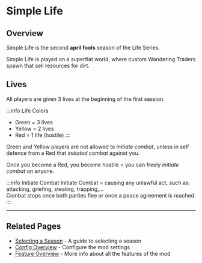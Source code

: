 # Simple Life

## Overview

Simple Life is the second **april fools** season of the Life Series.

Simple Life is played on a superflat world, where custom Wandering Traders spawn that sell resources for dirt.

## Lives
All players are given 3 lives at the beginning of the first session.

:::info Life Colors
- Green = 3 lives
- Yellow = 2 lives
- Red = 1 life (hostile)
  :::

Green and Yellow players are not allowed to *initiate combat*, unless in self defence from a Red that *initiated combat* against you.

Once you become a Red, you become hostile = you can freely *initiate combat* on anyone.

:::info Initiate Combat
Initiate Combat = causing any unlawful act, such as: attacking, griefing, stealing, trapping,...<br>
Combat stops once both parties flee or once a peace agreement is reached.
:::

---

## Related Pages

- [Selecting a Season](/guide/selecting-season) - A guide to selecting a season
- [Config Overview](/config/overview) - Configure the mod settings
- [Feature Overview](/features/overview) - More info about all the features of the mod
